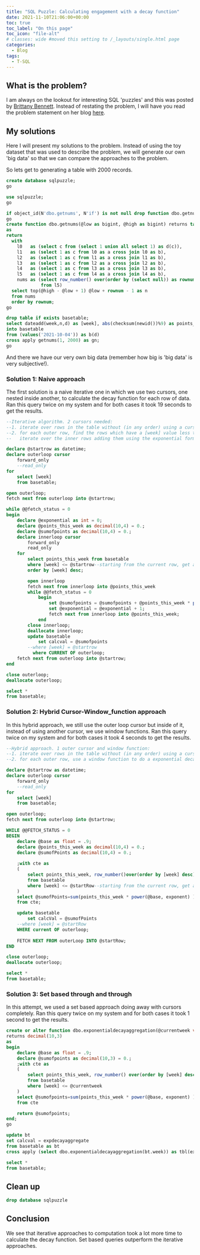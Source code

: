 ```yaml
---
title: "SQL Puzzle: Calculating engagement with a decay function"
date: 2021-11-10T21:06:00+00:00
toc: true
toc_label: "On this page"
toc_icon: "file-alt"
# classes: wide #moved this setting to /_layouts/single.html page
categories:
  - Blog
tags:
  - T-SQL
---
```


## What is the problem?

I am always on the lookout for interesting SQL 'puzzles' and this was posted by [Brittany Bennett](https://twitter.com/thebmbennett). Instead of restating the problem, I will have you read the problem statement on her blog [here](https://invincible-failing-289.notion.site/SQL-Puzzle-Calculating-engagement-with-a-decay-function-661cda4a4e754cbaa45f42a5356138e7). 

## My solutions

Here I will present my solutions to the problem. Instead of using the toy dataset that was used to describe the problem, we will generate our own 'big data' so that we can compare the approaches to the problem.

So lets get to generating a table with 2000 records.

```sql
create database sqlpuzzle;
go

use sqlpuzzle;
go

if object_id(N'dbo.getnums', N'if') is not null drop function dbo.getnums;
go
create function dbo.getnums(@low as bigint, @high as bigint) returns table
as
return
  with
    l0   as (select c from (select 1 union all select 1) as d(c)),
    l1   as (select 1 as c from l0 as a cross join l0 as b),
    l2   as (select 1 as c from l1 as a cross join l1 as b),
    l3   as (select 1 as c from l2 as a cross join l2 as b),
    l4   as (select 1 as c from l3 as a cross join l3 as b),
    l5   as (select 1 as c from l4 as a cross join l4 as b),
    nums as (select row_number() over(order by (select null)) as rownum
             from l5)
  select top(@high - @low + 1) @low + rownum - 1 as n
  from nums
  order by rownum;
go

drop table if exists basetable;
select dateadd(week,n,d) as [week], abs(checksum(newid())%9) as points_this_week,  CONVERT(decimal(10,3), null) as calcval
into basetable
from (values('2021-10-04')) as b(d)
cross apply getnums(1, 2000) as gn;
go
```

And there we have our very own big data (remember how big is 'big data' is very subjective!).

### Solution 1: Naive approach

The first solution is a naive iterative one in which we use two cursors, one nested inside another, to calculate the decay function for each row of data. Ran this query twice on my system and for both cases it took 19 seconds to get the results.

```sql
--Iterative algorithm. 2 cursors needed:
--1. iterate over rows in the table without (in any order) using a cursor. Lets call it a outer row.
--2. for each outer row, find the rows which have a [week] value less than or equal to that of outer row. Lets call them inner rows. Order the rows thus found in desc order of [week]. Now open a cursor to
--   iterate over the inner rows adding them using the exponential formula.

declare @startrow as datetime;
declare outerloop cursor 
	forward_only
	--read_only 
for 
	select [week] 
	from basetable;

open outerloop;
fetch next from outerloop into @startrow; 

while @@fetch_status = 0   
begin  
	declare @exponential as int = 0;
	declare @points_this_week as decimal(10,4) = 0.;
	declare @sumofpoints as decimal(10,4) = 0.;
	declare innerloop cursor
		forward_only
		read_only 
	for
		select points_this_week from basetable
		where [week] <= @startrow--starting from the current row, get all rows in desc order of [week]
		order by [week] desc;

		open innerloop
		fetch next from innerloop into @points_this_week
		while @@fetch_status = 0   
			begin
				set @sumofpoints = @sumofpoints + @points_this_week * power(cast(.9 as float), @exponential);
				set @exponential = @exponential + 1;
			 	fetch next from innerloop into @points_this_week;
			end
		close innerloop;
		deallocate innerloop;
		update basetable
			set calcval = @sumofpoints
		--where [week] = @startrow
		  where CURRENT OF outerloop;
 	fetch next from outerloop into @startrow;
end 

close outerloop;
deallocate outerloop;

select *
from basetable;
```

### Solution 2: Hybrid Cursor-Window_function approach

In this hybrid approach, we still use the outer loop cursor but inside of it, instead of using another cursor, we use window functions. Ran this query twice on my system and for both cases it took 4 seconds to get the results.

```sql
--Hybrid approach. 1 outer cursor and window function:
--1. iterate over rows in the table without (in any order) using a cursor. Lets call it a outer row.
--2. for each outer row, use a window function to do a exponential decay aggregation.

declare @startrow as datetime;
declare outerloop cursor 
	forward_only
	--read_only 
for 
	select [week] 
	from basetable;

open outerloop;
fetch next from outerloop into @startrow; 

WHILE @@FETCH_STATUS = 0   
BEGIN  
	declare @base as float = .9;
	declare @points_this_week as decimal(10,4) = 0.;
	declare @sumofPoints as decimal(10,4) = 0.;
	
	;with cte as
	(
		select points_this_week, row_number()over(order by [week] desc)-1 as exponent
		from basetable
		where [week] <= @startRow--starting from the current row, get all rows with desc orderd till the first row
	)	
	select @sumofPoints=sum(points_this_week * power(@base, exponent) )
	from cte;

	update basetable
		set calcVal = @sumofPoints
	--where [week] = @startRow
	WHERE current OF outerloop;
 	
	FETCH NEXT FROM outerLoop INTO @startRow;
END 

close outerloop;
deallocate outerloop;

select *
from basetable;
```

### Solution 3: Set based through and through

In this attempt, we used a set based approach doing away with cursors completely. Ran this query twice on my system and for both cases it took 1 second to get the results.

```sql
create or alter function dbo.exponentialdecayaggregation(@currentweek varchar(20))  
returns decimal(10,3)   
as   
begin  
	declare @base as float = .9;
	declare @sumofpoints as decimal(10,3) = 0.;
	;with cte as
	(
		select points_this_week, row_number() over(order by [week] desc)-1 as exponent
		from basetable
		where [week] <= @currentweek
	)	
	select @sumofpoints=sum(points_this_week * power(@base, exponent) )
	from cte

	return @sumofpoints;  
end; 
go

update bt
set calcval = expdecayaggregate
from basetable as bt
cross apply (select dbo.exponentialdecayaggregation(bt.week)) as tbl(expdecayaggregate);

select * 
from basetable;
```

## Clean up

```sql
drop database sqlpuzzle
```

## Conclusion

We see that iterative approaches to computation took a lot more time to calculate the decay function. Set based queries outperform the iterative approaches.
